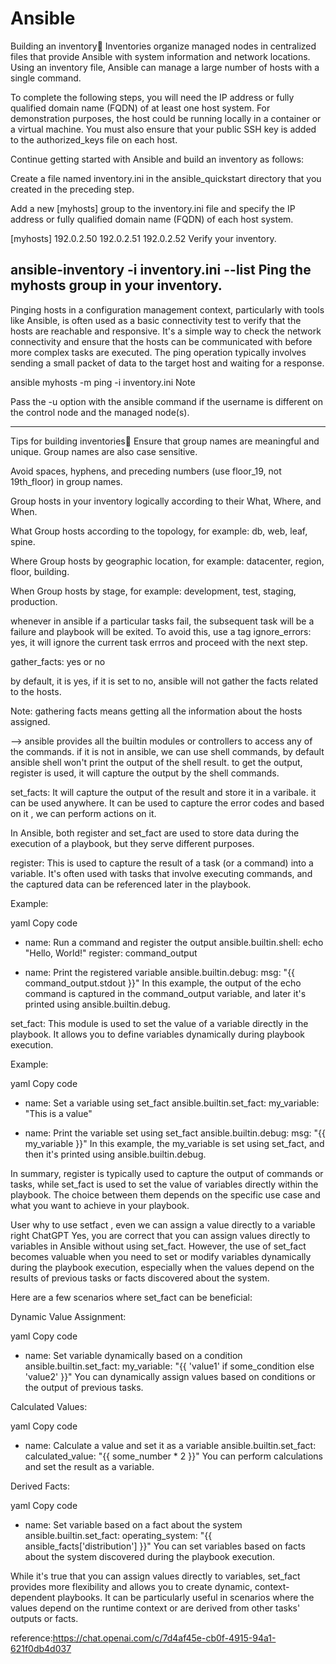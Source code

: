 # Ansible
Building an inventory
Inventories organize managed nodes in centralized files that provide Ansible with system information and network locations. Using an inventory file, Ansible can manage a large number of hosts with a single command.

To complete the following steps, you will need the IP address or fully qualified domain name (FQDN) of at least one host system. For demonstration purposes, the host could be running locally in a container or a virtual machine. You must also ensure that your public SSH key is added to the authorized_keys file on each host.

Continue getting started with Ansible and build an inventory as follows:

Create a file named inventory.ini in the ansible_quickstart directory that you created in the preceding step.

Add a new [myhosts] group to the inventory.ini file and specify the IP address or fully qualified domain name (FQDN) of each host system.

[myhosts]
192.0.2.50
192.0.2.51
192.0.2.52
Verify your inventory.

ansible-inventory -i inventory.ini --list
Ping the myhosts group in your inventory. 
-----------------------------------------------------
Pinging hosts in a configuration management context, particularly with tools like Ansible, is often used as a basic connectivity test to verify that the hosts are reachable and responsive. It's a simple way to check the network connectivity and ensure that the hosts can be communicated with before more complex tasks are executed. The ping operation typically involves sending a small packet of data to the target host and waiting for a response.


ansible myhosts -m ping -i inventory.ini
Note

Pass the -u option with the ansible command if the username is different on the control node and the managed node(s).


--------------------------------------------------------------------------------------------------------------------------------------

Tips for building inventories
Ensure that group names are meaningful and unique. Group names are also case sensitive.

Avoid spaces, hyphens, and preceding numbers (use floor_19, not 19th_floor) in group names.

Group hosts in your inventory logically according to their What, Where, and When.

What
Group hosts according to the topology, for example: db, web, leaf, spine.

Where
Group hosts by geographic location, for example: datacenter, region, floor, building.

When
Group hosts by stage, for example: development, test, staging, production.


whenever in ansible if a particular tasks fail, the subsequent task will be a failure and playbook will be exited.
To avoid this, use a tag ignore_errors: yes, it will ignore the current task errros and proceed with the next step.

gather_facts: yes or no

by default, it is yes, if it is set to no, ansible will not gather the facts related to the hosts.

Note: gathering facts means getting all the information about the hosts assigned.

--> ansible provides all the builtin modules or controllers to access any of the commands.
if it is not in ansible, we can use shell commands, by default ansible shell won't print the output of the shell result.
to get the output, register is used, it will capture the output by the shell commands.

set_facts:
It will capture the output of the result and store it in a varibale.
it can be used anywhere.
It can be used to capture the error codes and based on it , we can perform actions on it.




In Ansible, both register and set_fact are used to store data during the execution of a playbook, but they serve different purposes.

register: This is used to capture the result of a task (or a command) into a variable. It's often used with tasks that involve executing commands, and the captured data can be referenced later in the playbook.

Example:

yaml
Copy code
- name: Run a command and register the output
  ansible.builtin.shell: echo "Hello, World!"
  register: command_output

- name: Print the registered variable
  ansible.builtin.debug:
    msg: "{{ command_output.stdout }}"
In this example, the output of the echo command is captured in the command_output variable, and later it's printed using ansible.builtin.debug.

set_fact: This module is used to set the value of a variable directly in the playbook. It allows you to define variables dynamically during playbook execution.

Example:

yaml
Copy code
- name: Set a variable using set_fact
  ansible.builtin.set_fact:
    my_variable: "This is a value"

- name: Print the variable set using set_fact
  ansible.builtin.debug:
    msg: "{{ my_variable }}"
In this example, the my_variable is set using set_fact, and then it's printed using ansible.builtin.debug.

In summary, register is typically used to capture the output of commands or tasks, while set_fact is used to set the value of variables directly within the playbook. The choice between them depends on the specific use case and what you want to achieve in your playbook.


User
why to use setfact , even we can assign a value directly to a variable right
ChatGPT
Yes, you are correct that you can assign values directly to variables in Ansible without using set_fact. However, the use of set_fact becomes valuable when you need to set or modify variables dynamically during the playbook execution, especially when the values depend on the results of previous tasks or facts discovered about the system.

Here are a few scenarios where set_fact can be beneficial:

Dynamic Value Assignment:

yaml
Copy code
- name: Set variable dynamically based on a condition
  ansible.builtin.set_fact:
    my_variable: "{{ 'value1' if some_condition else 'value2' }}"
You can dynamically assign values based on conditions or the output of previous tasks.

Calculated Values:

yaml
Copy code
- name: Calculate a value and set it as a variable
  ansible.builtin.set_fact:
    calculated_value: "{{ some_number * 2 }}"
You can perform calculations and set the result as a variable.

Derived Facts:

yaml
Copy code
- name: Set variable based on a fact about the system
  ansible.builtin.set_fact:
    operating_system: "{{ ansible_facts['distribution'] }}"
You can set variables based on facts about the system discovered during the playbook execution.

While it's true that you can assign values directly to variables, set_fact provides more flexibility and allows you to create dynamic, context-dependent playbooks. It can be particularly useful in scenarios where the values depend on the runtime context or are derived from other tasks' outputs or facts.


reference:https://chat.openai.com/c/7d4af45e-cb0f-4915-94a1-621f0db4d037



